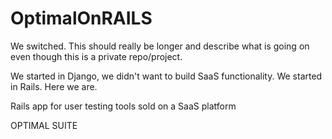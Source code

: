 # OptimalOnRAILS
We switched.
This should really be longer and describe what is going on even though this is a private repo/project.

We started in Django, we didn't want to build SaaS functionality. 
We started in Rails. Here we are.

Rails app for user testing tools sold on a SaaS platform

OPTIMAL SUITE
